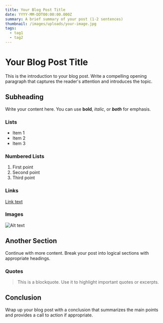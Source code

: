 ```yaml
---
title: Your Blog Post Title
date: YYYY-MM-DDT00:00:00.000Z
summary: A brief summary of your post (1-2 sentences)
thumbnail: /images/uploads/your-image.jpg
tags:
  - tag1
  - tag2
---
```


# Your Blog Post Title

This is the introduction to your blog post. Write a compelling opening paragraph that captures the reader's attention and introduces the topic.

## Subheading

Write your content here. You can use **bold**, *italic*, or ***both*** for emphasis.

### Lists

- Item 1
- Item 2
- Item 3

### Numbered Lists

1. First point
2. Second point
3. Third point

### Links

[Link text](https://example.com)

### Images

![Alt text](/images/uploads/your-image.jpg)

## Another Section

Continue with more content. Break your post into logical sections with appropriate headings.

### Quotes

> This is a blockquote. Use it to highlight important quotes or excerpts.

## Conclusion

Wrap up your blog post with a conclusion that summarizes the main points and provides a call to action if appropriate.

